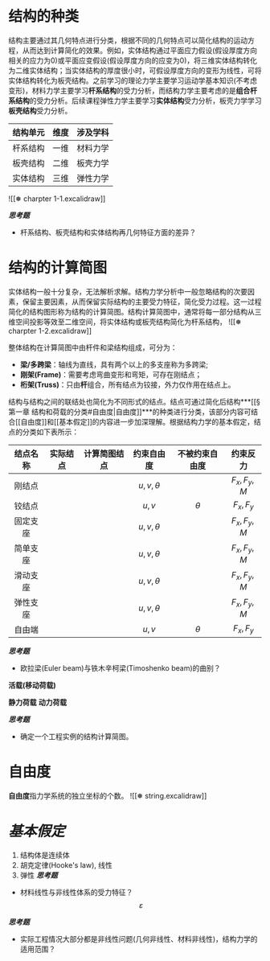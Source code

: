 
# 结构的种类

结构主要通过其几何特点进行分类，根据不同的几何特点可以简化结构的运动方程，从而达到计算简化的效果。例如，实体结构通过平面应力假设(假设厚度方向相关的应力为0)或平面应变假设(假设厚度方向的应变为0)，将三维实体结构转化为二维实体结构；当实体结构的厚度很小时，可假设厚度方向的变形为线性，可将实体结构转化为板壳结构。之前学习的理论力学主要学习运动学基本知识(不考虑变形)，材料力学主要学习**杆系结构**的受力分析，而结构力学主要考虑的是**组合杆系结构**的受力分析。后续课程弹性力学主要学习**实体结构**受力分析，板壳力学学习**板壳结构**受力分析。

| 结构单元 | 维度 | 涉及学科 |
|:--------:|:----:|:--------:|
| 杆系结构 | 一维 | 材料力学 |
| 板壳结构 | 二维 | 板壳力学 |
| 实体结构 | 三维 | 弹性力学 |

![[❅ charpter 1-1.excalidraw]]

***思考题***
- 杆系结构、板壳结构和实体结构再几何特征方面的差异？

# 结构的计算简图

实体结构一般十分复杂，无法解析求解。结构力学分析中一般忽略结构的次要因素，保留主要因素，从而保留实际结构的主要受力特征，简化受力过程。这一过程简化的结构图形称为结构的计算简图。结构计算简图中，通常将每一部分结构从三维空间投影等效至二维空间，将实体结构或板壳结构简化为杆系结构，
![[❅ charpter 1-2.excalidraw]]


整体结构在计算简图中由杆件和梁结构组成，可分为：
- **梁/多跨梁**：轴线为直线，具有两个以上的多支座称为多跨梁;
- **刚架(Frame)**：需要考虑弯曲变形和弯矩，可存在刚结点；
- **桁架(Truss)**：只由**杆**组合，所有结点为铰接，外力仅作用在结点上。

结构与结构之间的联结处也简化为不同形式的结点。结点可通过简化后结构***[[§ 第一章 结构和荷载的分类#自由度|自由度]]***的种类进行分类，该部分内容可结合[[自由度]]和[[基本假定]]的内容进一步加深理解。根据结构力学的基本假定，结点的分类如下表所示：

|结点名称|实际结点|计算简图结点|约束自由度|不被约束自由度|约束反力|
|:-----:|:-----:|:-----:|:-----:|:-----:|:-----:|
|刚结点| | |$u,v,\theta$||$F_{x},F_{y},M$|
|铰结点| | |$u,v$|$\theta$|$F_{x},F_{y}$|
|固定支座| | |$u,v,\theta$||$F_{x},F_{y},M$|
|简单支座| | |$u,v,\theta$||$F_{x},F_{y},M$|
|滑动支座| | |$u,v,\theta$||$F_{x},F_{y},M$|
|弹性支座| | |$u,v,\theta$||$F_{x},F_{y},M$|
|自由端| | |$u,v$|$\theta$|$F_{x},F_{y}$|


***思考题***
- 欧拉梁(Euler beam)与铁木辛柯梁(Timoshenko beam)的曲别？

**活载(移动荷载)**

**静力荷载**
**动力荷载**

***思考题***
- 确定一个工程实例的结构计算简图。

# 自由度
**自由度**指力学系统的独立坐标的个数。
![[❅ string.excalidraw]]
# *基本假定*
1. 结构体是连续体
2. 胡克定律(Hooke's law), 线性
3. 弹性
***思考题***
- 材料线性与非线性体系的受力特征？
$$
\varepsilon
$$

***思考题***
- 实际工程情况大部分都是非线性问题(几何非线性、材料非线性)，结构力学的适用范围？
